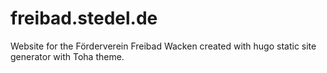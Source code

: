 # freibad.stedel.de

Website for the Förderverein Freibad Wacken created with hugo static site generator with Toha theme.
